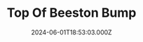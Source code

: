 ---
date: 2024-06-01T18:53:03.000Z
title: Top Of Beeston Bump
latitude: 52.943236
longitude: 1.22505
category: checkin
---